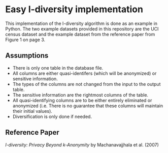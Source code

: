 # Easy l-diversity implementation

This implementation of the l-diversity algorithm is done as an example in Python.
The two example datasets provided in this repository are the UCI census dataset and the example dataset from the reference paper from Figure 1 on page 3.

## Assumptions

* There is only one table in the database file.
* All columns are either quasi-identifers (which will be anonymized) or sensitive information.
* The types of the columns are not changed from the input to the output table.
* The sensitive information are the rightmost columns of the table.
* All quasi-identifying columns are to be either entirely eliminated or anonymized (i.e. There is no guarantee that these columns will maintain their initial values).
* Diversification is only done if needed.

## Reference Paper

*l-diversity: Privacy Beyond k-Anonymity* by Machanavajjhala et al. (2007)

